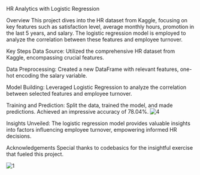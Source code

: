 HR Analytics with Logistic Regression

Overview
This project dives into the HR dataset from Kaggle, focusing on key features such as satisfaction level, average monthly hours, promotion in the last 5 years, and salary. The logistic regression model is employed to analyze the correlation between these features and employee turnover.

Key Steps
Data Source: Utilized the comprehensive HR dataset from Kaggle, encompassing crucial features.

Data Preprocessing: Created a new DataFrame with relevant features, one-hot encoding the salary variable.

Model Building: Leveraged Logistic Regression to analyze the correlation between selected features and employee turnover.

Training and Prediction: Split the data, trained the model, and made predictions. Achieved an impressive accuracy of 78.04%.
![4](https://github.com/nahidkawsar/HR-Analytics-Logistic-Regression/assets/149723828/c3d8b627-46cd-4d80-96b2-bb2bf569bed3)


Insights Unveiled: The logistic regression model provides valuable insights into factors influencing employee turnover, empowering informed HR decisions.

Acknowledgements
Special thanks to codebasics for the insightful exercise that fueled this project.

![1](https://github.com/nahidkawsar/HR-Analytics-Logistic-Regression/assets/149723828/f228d814-f0db-4076-af55-23759444b9e6)
